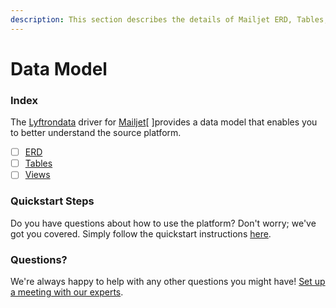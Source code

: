 ```yaml
---
description: This section describes the details of Mailjet ERD, Tables, and Views.
---
```


# Data Model

### Index

The  [Lyftrondata](https://www.lyftrondata.com/) driver for [Mailjet](https://www.lyftrondata.com/integration/marketing-analytics/mailjet/)[ ]provides a data model that enables you to better understand the source platform.

* [ ] [ERD](../../../marketing-analytics/mailjet/data-model/erd.md)
* [ ] [Tables](../../../marketing-analytics/mailjet/data-model/tables.md)
* [ ] [Views](../../../marketing-analytics/mailjet/data-model/views.md)

### Quickstart Steps

Do you have questions about how to use the platform? Don't worry; we've got you covered. Simply follow the quickstart instructions [here](../../../marketing-analytics/mailjet/quickstart-steps.md).

### Questions? <a href="#questions" id="questions"></a>

We're always happy to help with any other questions you might have! [Set up a meeting with our experts](https://www.lyftrondata.com/book-a-meeting/).

